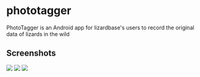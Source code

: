 phototagger
===========

PhotoTagger is an Android app for lizardbase's users to record the original data of lizards in the wild

Screenshots
---------
![](https://lh5.ggpht.com/HkXbCjRRwJIoXsmg8SLdtvDxjlefAiInO3Ru4kAtCPdtE7UWi33JokGgdYYj6kStu3LK=h310-rw)
![](https://lh5.ggpht.com/4PN2D_V8aquo9w8eE70NJ0PoYkRqLDg6efZwIa00QVuk7DksldnSwtDnlgnquGuMm_0=h310-rw)
![](https://lh3.ggpht.com/JZpb_53yW-XOBxnpTDYkUXiwtF4_NOIveKJL4nEkpml-q89BsdpYdFFu9UY2jIDszReO=h310-rw)
